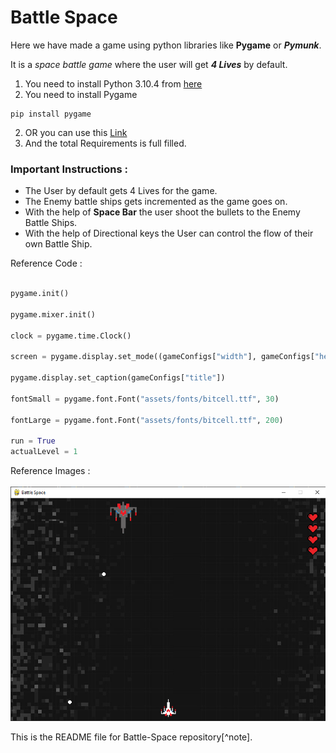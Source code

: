 # Battle Space

Here we have made a game using python libraries like **Pygame** or **_Pymunk_**.

It is a *space battle game* where the user will get **_4 Lives_** by default.

1. You need to install Python 3.10.4 from [here](https://www.python.org/downloads/)
2. You need to install Pygame
``` 
pip install pygame
```
2. OR you can use this [Link](https://pypi.org/project/pygame/)
3. And the total Requirements is full filled.

### Important Instructions :

* The User by default gets 4 Lives for the game.
* The Enemy battle ships gets incremented as the game goes on.
* With the help of **Space Bar** the user shoot the bullets to the Enemy Battle Ships.
* With the help of Directional keys the User can control the flow of their own Battle Ship.

Reference Code : 
```python

pygame.init()

pygame.mixer.init()

clock = pygame.time.Clock()

screen = pygame.display.set_mode((gameConfigs["width"], gameConfigs["height"]))

pygame.display.set_caption(gameConfigs["title"])

fontSmall = pygame.font.Font("assets/fonts/bitcell.ttf", 30)

fontLarge = pygame.font.Font("assets/fonts/bitcell.ttf", 200)

run = True
actualLevel = 1
```
Reference Images : <br>
	<br>![alt text](assets/images/game_preview.png)
	
This is the README file for Battle-Space repository[^note].

[^1]: By : Vivek Padia.
